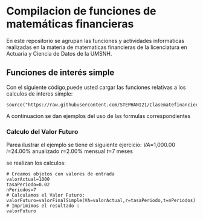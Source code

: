 # Compilacion de funciones de matemáticas financieras 

En este repositorio se agrupan las funciones y actividades informaticas realizadas en la materia de matematicas financieras  de la licenciatura en Actuaria y Ciencia de Datos de la UMSNH.

## Funciones de interés simple

Con el siguiente código,puede usted cargar las funciones relativas a los calculos de interes simple:


```{r}
source("https://raw.githubusercontent.com/STEPHANI21/Clasematefinanciera2024/refs/heads/main/formulasInteresSimple%20(1).R")
```
A continuacion se dan ejemplos del uso de las formulas correspondientes 

### Calculo del Valor Futuro 

Parea ilustrar el ejemplo se tiene el siguiente ejercicio:
$VA$=1,000.00
$i$=24.00% anualizado
$r$=2.00% mensual
$t$=7 meses

se realizan los calculos:
```{r}
# Creamos objetos con valores de entrada
valorActual=1000
tasaPeriodo=0.02
nPeriodos=7
# Calculamos el Valor Futuro:
valorFuturo=valorFinalSimple(VA=valorActual,r=tasaPeriodo,t=nPeriodos)
# Imprimimos el resultado :
valorFuturo
```
